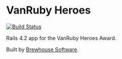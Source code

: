 # VanRuby Heroes

[![Build
Status](https://travis-ci.org/vanruby/vanruby-heroes.svg?branch=master)](https://travis-ci.org/vanruby/vanruby-heroes)

Rails 4.2 app for the VanRuby Heroes Award.

Built by [Brewhouse Software](http://brewhouse.io).
